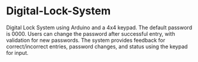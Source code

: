 # Digital-Lock-System
Digital Lock System using Arduino and a 4x4 keypad. The default password is 0000. Users can change the password after successful entry, with validation for new passwords. The system provides feedback for correct/incorrect entries, password changes, and status using the keypad for input.
